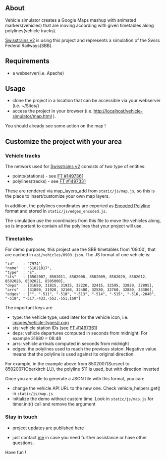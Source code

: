 ## About
Vehicle simulator creates a Google Maps mashup with animated markers(vehicles) that are moving according with given timetables along polylines(vehicle tracks). 

[Swisstrains v2](http://simcity.vasile.ch/sbb/) is using this project and represents a simulation of the Swiss Federal Railways(SBB). 

## Requirements

* a webserver(i.e. Apache)

## Usage

* clone the project in a location that can be accessible via your webserver (i.e. ~/Sites/)
* access the project in your browser (i.e. [http://localhost/vehicle-simulator/map.html](http://localhost/vehicle-simulator/map.html) ). 

You should already see some action on the map !

## Customize the project with your area
### Vehicle tracks

The network used for [Swisstrains v2](http://simcity.vasile.ch/sbb/) consists of two type of entities: 

* points(stations) - see [FT #1497361](http://www.google.com/fusiontables/DataSource?dsrcid=1497361)
* polylines(tracks) - see [FT #1497331](http://www.google.com/fusiontables/DataSource?dsrcid=1497331)

These are rendered via map_layers_add from `static/js/map.js`, so this is the place to insert/customize your own map layers. 

In addition, the polylines coordinates are exported as [Encoded Polyline](http://code.google.com/apis/maps/documentation/utilities/polylinealgorithm.html) format and stored in `static/js/edges_encoded.js`. 

The simulation use the coordinates from this file to move the vehicles along, so is important to contain all the polylines that your project will use. 

### Timetables
For demo purposes, this project use the SBB timetables from '09:00', that are cached in `api/vehicles/0900.json`. The JS format of one vehicle is:

    "id"    : "7974",
    "name"  : "S1821817",
    "type"  : "s",
    "sts"   : [8502007, 8502011, 8502008, 8502009, 8502020, 8502012, 8502028, 8502021, 8505000],
    "deps"  : [31680, 31815, 31935, 32220, 32415, 32595, 32820, 32895],
    "arrs"  : [31800, 31920, 32160, 32400, 32580, 32760, 32880, 33300],
    "edges" : ["", "-511", "-510", "-513", "-514", "-515", "-516,-2040", "-518", "-517,-433,-552,-551,160"]

The important keys are

* type: the vehicle type, used later for the vehicle icon, i.e. [images/vehicle-types/r.png](http://simcity.vasile.ch/sbb/static/images/vehicle-types/r.png)
* sts: vehicle station IDs (see [FT #1497361](http://www.google.com/fusiontables/DataSource?dsrcid=1497361))
* deps: vehicle departures computed in seconds from midnight. 
For example 31680 = 08:48
* arrs: vehicle arrivals computed in seconds from midnight
* edges: the polylines used to reach the previous staton. Negative value means that the polyline is used against its original direction. 

For example, in the example above from 8502007(Sursee) to 8502007(Oberkirch LU), the polyline 511 is used, but with direction inverted

Once you are able to generate a JSON file with this format, you can:

* change the vehicle API URL to the new one. Check vehicle_helpers.get() in `static/js/map.js`
* initialize the demo without custom time. Look in `static/js/map.js` 
for timer.init() call and remove the argument


### Stay in touch
- project updates are published [here](http://blog.vasile.ch/tag/swisstrains)

- just contact [me](http://www.vasile.ch) in case you need further assistance or have other questions. 

Have fun !
